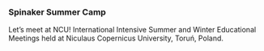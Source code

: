 ### Spinaker Summer Camp

Let’s meet at NCU! International Intensive Summer and Winter Educational Meetings held at Niculaus Copernicus University, Toruń, Poland.
